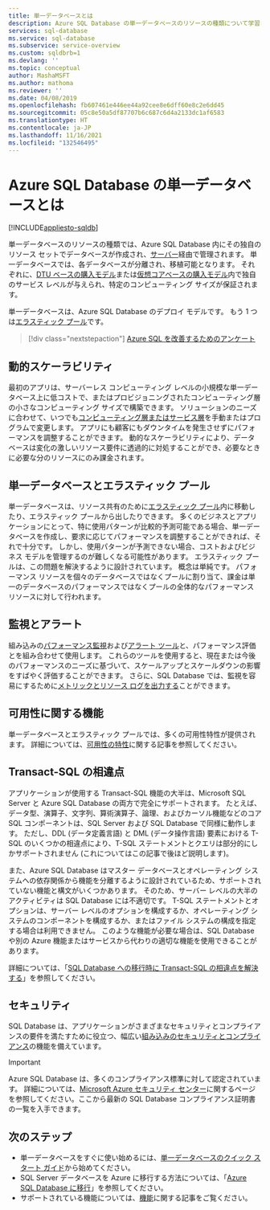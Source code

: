 ```yaml
---
title: 単一データベースとは
description: Azure SQL Database の単一データベースのリソースの種類について学習します。
services: sql-database
ms.service: sql-database
ms.subservice: service-overview
ms.custom: sqldbrb=1
ms.devlang: ''
ms.topic: conceptual
author: MashaMSFT
ms.author: mathoma
ms.reviewer: ''
ms.date: 04/08/2019
ms.openlocfilehash: fb607461e446ee44a92cee8e6dff60e8c2e6dd45
ms.sourcegitcommit: 05c8e50a5df87707b6c687c6d4a2133dc1af6583
ms.translationtype: HT
ms.contentlocale: ja-JP
ms.lasthandoff: 11/16/2021
ms.locfileid: "132546495"
---
```

# <a name="what-is-a-single-database-in-azure-sql-database"></a>Azure SQL Database の単一データベースとは
[!INCLUDE[appliesto-sqldb](../includes/appliesto-sqldb.md)]

単一データベースのリソースの種類では、Azure SQL Database 内にその独自のリソース セットでデータベースが作成され、[サーバー](logical-servers.md)経由で管理されます。 単一データベースでは、各データベースが分離され、移植可能となります。 それぞれに、[DTU ベースの購入モデル](service-tiers-dtu.md)または[仮想コアベースの購入モデル](service-tiers-vcore.md)内で独自のサービス レベルが与えられ、特定のコンピューティング サイズが保証されます。

単一データベースは、Azure SQL Database のデプロイ モデルです。 もう 1 つは[エラスティック プール](elastic-pool-overview.md)です。

> [!div class="nextstepaction"]
> [Azure SQL を改善するためのアンケート](https://aka.ms/AzureSQLSurveyNov2021)


## <a name="dynamic-scalability"></a>動的スケーラビリティ

最初のアプリは、サーバーレス コンピューティング レベルの小規模な単一データベース上に低コストで、またはプロビジョニングされたコンピューティング層の小さなコンピューティング サイズで構築できます。 ソリューションのニーズに合わせて、いつでも[コンピューティング層またはサービス層](single-database-scale.md)を手動またはプログラムで変更します。 アプリにも顧客にもダウンタイムを発生させずにパフォーマンスを調整することができます。 動的なスケーラビリティにより、データベースは変化の激しいリソース要件に透過的に対処することができ、必要なときに必要な分のリソースにのみ課金されます。

## <a name="single-databases-and-elastic-pools"></a>単一データベースとエラスティック プール

単一データベースは、リソース共有のために[エラスティック プール](elastic-pool-overview.md)内に移動したり、エラスティック プールから出したりできます。 多くのビジネスとアプリケーションにとって、特に使用パターンが比較的予測可能である場合、単一データベースを作成し、要求に応じてパフォーマンスを調整することができれば、それで十分です。 しかし、使用パターンが予測できない場合、コストおよびビジネス モデルを管理するのが難しくなる可能性があります。 エラスティック プールは、この問題を解決するように設計されています。 概念は単純です。 パフォーマンス リソースを個々のデータベースではなくプールに割り当て、課金は単一のデータベースのパフォーマンスではなくプールの全体的なパフォーマンス リソースに対して行われます。

## <a name="monitoring-and-alerting"></a>監視とアラート

組み込みの[パフォーマンス監視](performance-guidance.md)および[アラート ツール](alerts-insights-configure-portal.md)と、パフォーマンス評価とを組み合わせて使用します。 これらのツールを使用すると、現在または今後のパフォーマンスのニーズに基づいて、スケールアップとスケールダウンの影響をすばやく評価することができます。 さらに、SQL Database では、監視を容易にするために[メトリックとリソース ログを出力する](metrics-diagnostic-telemetry-logging-streaming-export-configure.md)ことができます。

## <a name="availability-capabilities"></a>可用性に関する機能

単一データベースとエラスティック プールでは、多くの可用性特性が提供されます。 詳細については、[可用性の特性](sql-database-paas-overview.md#availability-capabilities)に関する記事を参照してください。

## <a name="transact-sql-differences"></a>Transact-SQL の相違点

アプリケーションが使用する Transact-SQL 機能の大半は、Microsoft SQL Server と Azure SQL Database の両方で完全にサポートされます。 たとえば、データ型、演算子、文字列、算術演算子、論理、およびカーソル機能などのコア SQL コンポーネントは、SQL Server および SQL Database で同様に動作します。 ただし、DDL (データ定義言語) と DML (データ操作言語) 要素における T-SQL のいくつかの相違点により、T-SQL ステートメントとクエリは部分的にしかサポートされません (これについてはこの記事で後ほど説明します)。

また、Azure SQL Database はマスター データベースとオペレーティング システムへの依存関係から機能を分離するように設計されているため、サポートされていない機能と構文がいくつかあります。 そのため、サーバー レベルの大半のアクティビティは SQL Database には不適切です。 T-SQL ステートメントとオプションは、サーバー レベルのオプションを構成するか、オペレーティング システムのコンポーネントを構成するか、またはファイル システムの構成を指定する場合は利用できません。 このような機能が必要な場合は、SQL Database や別の Azure 機能またはサービスから代わりの適切な機能を使用できることがあります。

詳細については、「[SQL Database への移行時に Transact-SQL の相違点を解決する](transact-sql-tsql-differences-sql-server.md)」を参照してください。

## <a name="security"></a>セキュリティ

SQL Database は、アプリケーションがさまざまなセキュリティとコンプライアンスの要件を満たすために役立つ、幅広い[組み込みのセキュリティとコンプライアンス](security-overview.md)の機能を備えています。

> [!IMPORTANT]
> Azure SQL Database は、多くのコンプライアンス標準に対して認定されています。 詳細については、[Microsoft Azure セキュリティ センター](https://gallery.technet.microsoft.com/Overview-of-Azure-c1be3942)に関するページを参照してください。ここから最新の SQL Database コンプライアンス証明書の一覧を入手できます。

## <a name="next-steps"></a>次のステップ

- 単一データベースをすぐに使い始めるには、[単一データベースのクイック スタート ガイド](quickstart-content-reference-guide.md)から始めてください。
- SQL Server データベースを Azure に移行する方法については、「[Azure SQL Database に移行](migrate-to-database-from-sql-server.md)」を参照してください。
- サポートされている機能については、[機能](features-comparison.md)に関する記事をご覧ください。
